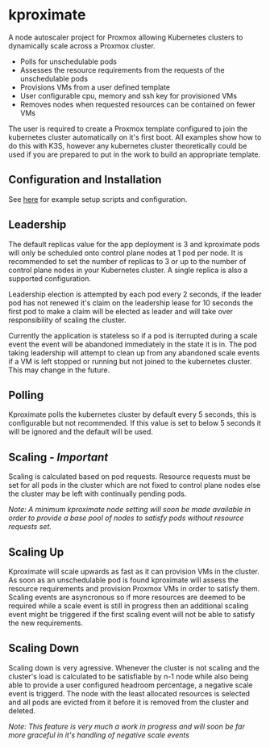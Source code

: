 # kproximate

A node autoscaler project for Proxmox allowing Kubernetes clusters to dynamically scale across a Proxmox cluster.

* Polls for unschedulable pods
* Assesses the resource requirements from the requests of the unschedulable pods
* Provisions VMs from a user defined template
* User configurable cpu, memory and ssh key for provisioned VMs
* Removes nodes when requested resources can be contained on fewer VMs

The user is required to create a Proxmox template configured to join the kubernetes cluster automatically on it's first boot. All examples show how to do this with K3S, however any kubernetes cluster theoretically could be used if you are prepared to put in the work to build an appropriate template. 

## Configuration and Installation

See [here](https://github.com/lupinelab/kproximate/tree/main/examples) for example setup scripts and configuration.

## Leadership

The default replicas value for the app deployment is 3 and kproximate pods will only be scheduled onto control plane nodes at 1 pod per node. It is recommended to set the number of replicas to 3 or up to the number of control plane nodes in your Kubernetes cluster. A single replica is also a supported configuration.

Leadership election is attempted by each pod every 2 seconds, if the leader pod has not renewed it's claim on the leadership lease for 10 seconds the first pod to make a claim will be elected as leader and will take over responsibility of scaling the cluster.

Currently the application is stateless so if a pod is iterrupted during a scale event the event will be abandoned immediately in the state it is in. The pod taking leadership will attempt to clean up from any abandoned scale events if a VM is left stopped or running but not joined to the kubernetes cluster. This may change in the future.

## Polling

Kproximate polls the kubernetes cluster by default every 5 seconds, this is configurable but not recommended. If this value is set to below 5 seconds it will be ignored and the default will be used.

## Scaling - ***Important***

Scaling is calculated based on pod requests. Resource requests must be set for all pods in the cluster which are not fixed to control plane nodes else the cluster may be left with continually pending pods.

*Note: A minimum kproximate node setting will soon be made available in order to provide a base pool of nodes to satisfy pods without resource requests set.*

## Scaling Up

Kproximate will scale upwards as fast as it can provision VMs in the cluster. As soon as an unschedulable pod is found kproximate will assess the resource requirements and provision Proxmox VMs in order to satisfy them. Scaling events are asyncronous so if more resources are deemed to be required while a scale event is still in progress then an additional scaling event might be triggered if the first scaling event will not be able to satisfy the new requirements.

## Scaling Down

Scaling down is very agressive. Whenever the cluster is not scaling and the cluster's load is calculated to be satisfiable by n-1 node while also being able to provide a user configured headroom percentage, a negative scale event is triggerd. The node with the least allocated resources is selected and all pods are evicted from it before it is removed from the cluster and deleted.

*Note: This feature is very much a work in progress and will soon be far more graceful in it's handling of negative scale events*